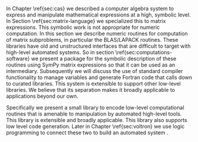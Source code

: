 
In Chapter \ref{sec:cas} we described a computer algebra system to express and manipulate mathematical expressions at a high, symbolic level.  In Section \ref{sec:matrix-language} we specialized this to matrix expressions.  This symbolic work is not appropriate for numeric computation.  In this section we describe numeric routines for computation of matrix subproblems, in particular the BLAS/LAPACK routines.  These libraries have old and unstructured interfaces that are difficult to target with high-level automated systems.  So in section \ref{sec:computations-software} we present a package for the symbolic description of these routines using SymPy matrix expressions so that it can be used as an intermediary.  Subsequently we will discuss the use of standard compiler functionality to manage variables and generate Fortran code that calls down to curated libraries.  This system is extensible to support other low-level libraries.  We believe that its separation makes it broadly applicable to applications beyond our own.

Specifically we present a small library to encode low-level computational routines that is amenable to manipulation by automated high-level tools.  This library is extensible and broadly applicable.  This library also supports low level code generation.  Later in Chapter \ref{sec:voltron} we use logic programming to connect these two to build an automated system
.

